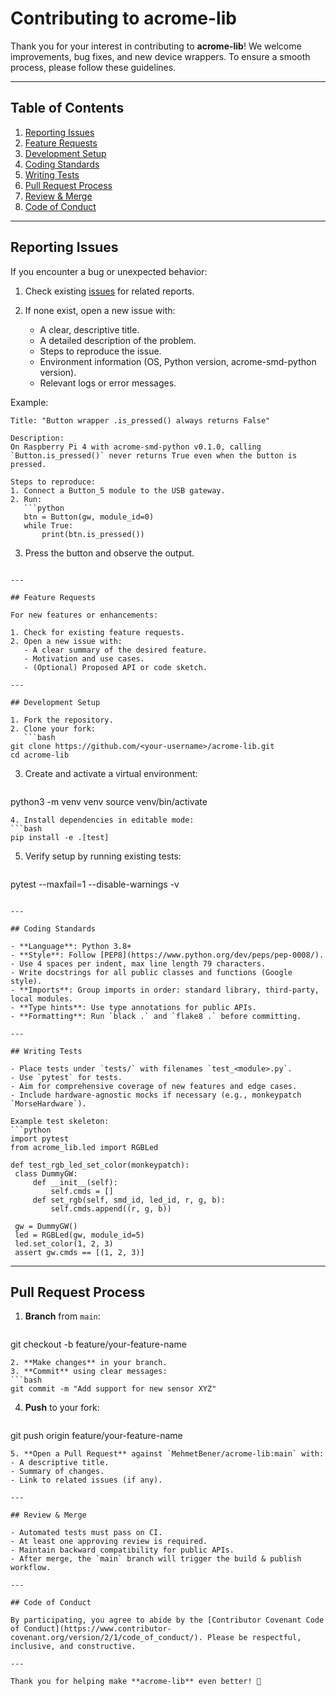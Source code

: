 # Contributing to acrome-lib

Thank you for your interest in contributing to **acrome-lib**! We welcome improvements, bug fixes, and new device wrappers. To ensure a smooth process, please follow these guidelines.

---

## Table of Contents

1. [Reporting Issues](#reporting-issues)
2. [Feature Requests](#feature-requests)
3. [Development Setup](#development-setup)
4. [Coding Standards](#coding-standards)
5. [Writing Tests](#writing-tests)
6. [Pull Request Process](#pull-request-process)
7. [Review & Merge](#review--merge)
8. [Code of Conduct](#code-of-conduct)

---

## Reporting Issues

If you encounter a bug or unexpected behavior:

1. Check existing [issues](https://github.com/MehmetBener/acrome-lib/issues) for related reports.
2. If none exist, open a new issue with:

   * A clear, descriptive title.
   * A detailed description of the problem.
   * Steps to reproduce the issue.
   * Environment information (OS, Python version, acrome-smd-python version).
   * Relevant logs or error messages.

Example:

````
Title: "Button wrapper .is_pressed() always returns False"

Description:
On Raspberry Pi 4 with acrome-smd-python v0.1.0, calling `Button.is_pressed()` never returns True even when the button is pressed.

Steps to reproduce:
1. Connect a Button_5 module to the USB gateway.
2. Run:
   ```python
   btn = Button(gw, module_id=0)
   while True:
       print(btn.is_pressed())
````

3. Press the button and observe the output.

````

---

## Feature Requests

For new features or enhancements:

1. Check for existing feature requests.
2. Open a new issue with:
   - A clear summary of the desired feature.
   - Motivation and use cases.
   - (Optional) Proposed API or code sketch.

---

## Development Setup

1. Fork the repository.
2. Clone your fork:
   ```bash
git clone https://github.com/<your-username>/acrome-lib.git
cd acrome-lib
````

3. Create and activate a virtual environment:

   ```bash
   ```

python3 -m venv venv
source venv/bin/activate

````
4. Install dependencies in editable mode:
```bash
pip install -e .[test]
````

5. Verify setup by running existing tests:

   ```bash
   ```

pytest --maxfail=1 --disable-warnings -v

````

---

## Coding Standards

- **Language**: Python 3.8+
- **Style**: Follow [PEP8](https://www.python.org/dev/peps/pep-0008/).
- Use 4 spaces per indent, max line length 79 characters.
- Write docstrings for all public classes and functions (Google style).
- **Imports**: Group imports in order: standard library, third-party, local modules.
- **Type hints**: Use type annotations for public APIs.
- **Formatting**: Run `black .` and `flake8 .` before committing.

---

## Writing Tests

- Place tests under `tests/` with filenames `test_<module>.py`.
- Use `pytest` for tests.
- Aim for comprehensive coverage of new features and edge cases.
- Include hardware-agnostic mocks if necessary (e.g., monkeypatch `MorseHardware`).

Example test skeleton:
```python
import pytest
from acrome_lib.led import RGBLed

def test_rgb_led_set_color(monkeypatch):
 class DummyGW:
     def __init__(self):
         self.cmds = []
     def set_rgb(self, smd_id, led_id, r, g, b):
         self.cmds.append((r, g, b))

 gw = DummyGW()
 led = RGBLed(gw, module_id=5)
 led.set_color(1, 2, 3)
 assert gw.cmds == [(1, 2, 3)]
````

---

## Pull Request Process

1. **Branch** from `main`:

   ```bash
   ```

git checkout -b feature/your-feature-name

````
2. **Make changes** in your branch.
3. **Commit** using clear messages:
```bash
git commit -m "Add support for new sensor XYZ"
````

4. **Push** to your fork:

   ```bash
   ```

git push origin feature/your-feature-name

```
5. **Open a Pull Request** against `MehmetBener/acrome-lib:main` with:
- A descriptive title.
- Summary of changes.
- Link to related issues (if any).

---

## Review & Merge

- Automated tests must pass on CI.
- At least one approving review is required.
- Maintain backward compatibility for public APIs.
- After merge, the `main` branch will trigger the build & publish workflow.

---

## Code of Conduct

By participating, you agree to abide by the [Contributor Covenant Code of Conduct](https://www.contributor-covenant.org/version/2/1/code_of_conduct/). Please be respectful, inclusive, and constructive.

---

Thank you for helping make **acrome-lib** even better! 🎉

```
